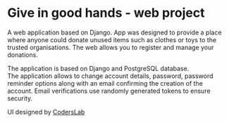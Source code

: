 
# Give in good hands - web project

A web application based on Django. App was designed to provide a place where anyone could donate unused items such as clothes or toys to the trusted organisations. The web allows you to register and manage your donations.

The application is based on Django and PostgreSQL database. <br />
The application allows to change account details, password, password reminder options along with an email confirming the creation of the account. Email verifications use randomly generated tokens to ensure security.

UI designed by [CodersLab](https://github.com/CodersLab)

